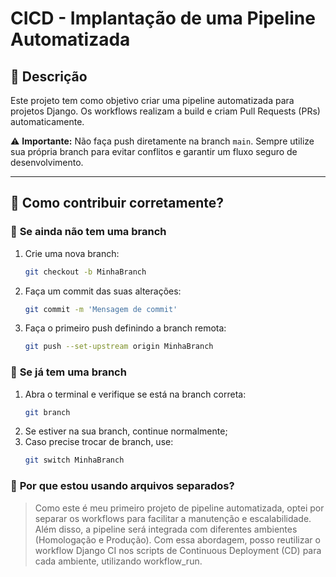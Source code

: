 # **CICD - Implantação de uma Pipeline Automatizada**

## 📌 **Descrição**  
Este projeto tem como objetivo criar uma pipeline automatizada para projetos Django. Os workflows realizam a build e criam Pull Requests (PRs) automaticamente.  

⚠️ **Importante:** Não faça push diretamente na branch `main`. Sempre utilize sua própria branch para evitar conflitos e garantir um fluxo seguro de desenvolvimento.

---

## 🚀 **Como contribuir corretamente?**  

### 🔹 **Se ainda não tem uma branch**  
1. Crie uma nova branch:  
    ```sh
    git checkout -b MinhaBranch

2. Faça um commit das suas alterações:
    ```sh
    git commit -m 'Mensagem de commit'

3. Faça o primeiro push definindo a branch remota:
    ```sh
    git push --set-upstream origin MinhaBranch

### 🔹 **Se já tem uma branch**  
1. Abra o terminal e verifique se está na branch correta:
    ```sh
    git branch

2. Se estiver na sua branch, continue normalmente;
3. Caso precise trocar de branch, use:
    ```sh
    git switch MinhaBranch


### 🔎 **Por que estou usando arquivos separados?** 
> Como este é meu primeiro projeto de pipeline automatizada, optei por separar os workflows para facilitar a manutenção e escalabilidade.
> Além disso, a pipeline será integrada com diferentes ambientes (Homologação e Produção).
> Com essa abordagem, posso reutilizar o workflow Django CI nos scripts de Continuous Deployment (CD) para cada ambiente, utilizando workflow_run.